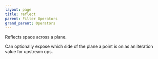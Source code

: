 ```yaml
---
layout: page
title: reflect
parent: Filter Operators
grand_parent: Operators
---
```


Reflects space across a plane.

Can optionally expose which side of the plane a point is on as an iteration value for upstream ops.
